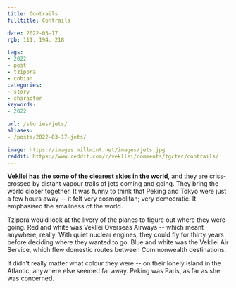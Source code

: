 ```yaml
---
title: Contrails
fulltitle: Contrails

date: 2022-03-17
rgb: 111, 194, 218

tags: 
- 2022
- post
- tzipora
- cobian
categories:
- story
- character
keywords:
- 2022

url: /stories/jets/
aliases:
- /posts/2022-03-17-jets/

image: https://images.millmint.net/images/jets.jpg
reddit: https://www.reddit.com/r/vekllei/comments/tgctec/contrails/
---
```

**Vekllei has the some of the clearest skies in the world**, and they are criss-crossed by distant vapour trails of jets coming and going. They bring the world closer together. It was funny to think that Peking and Tokyo were just a few hours away -- it felt very cosmopolitan; very democratic. It emphasised the smallness of the world.

Tzipora would look at the livery of the planes to figure out where they were going. Red and white was Vekllei Overseas Airways -- which meant anywhere, really. With quiet nuclear engines, they could fly for thirty years before deciding where they wanted to go. Blue and white was the Vekllei Air Service, which flew domestic routes between Commonwealth destinations. 

It didn't really matter what colour they were -- on their lonely island in the Atlantic, anywhere else seemed far away. Peking was Paris, as far as she was concerned.

